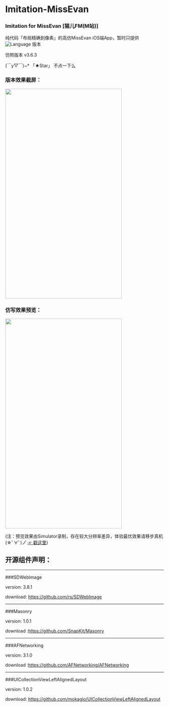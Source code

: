 # Imitation-MissEvan
### Imitation for MissEvan [猫儿FM(M站)]

纯代码「布局精确到像素」的高仿MissEvan iOS端App，暂时只提供 ![Language](https://img.shields.io/badge/Language-%20Objective%20C%20-blue.svg) 版本

仿照版本 v3.6.3



(￣y▽￣)~*  「★Star」 不点一下么

### 版本效果截屏：


<img src="http://ofg0p74ar.bkt.clouddn.com/MissEvan--.jpg" width="370" height ="665" />



### 仿写效果预览：


<img src="http://ofg0p74ar.bkt.clouddn.com/%E9%AB%98%E4%BB%BFMissEvan%E6%95%88%E6%9E%9C%E5%BD%95%E5%88%B6.gif" width="370" height ="665" />


(注：预览效果由Simulator录制，存在较大分辨率差异，体验最优效果请移步真机    (☆ﾟ∀ﾟ)ノ゙  [☞ 戳这里](https://segmentfault.com/a/1190000004519978))


## 开源组件声明：


----------------
###SDWebImage

version: 3.8.1 


download: https://github.com/rs/SDWebImage


----------------
###Masonry

version: 1.0.1


download :https://github.com/SnapKit/Masonry


----------------
###AFNetworking

version: 3.1.0


download :https://github.com/AFNetworking/AFNetworking


----------------
###UICollectionViewLeftAlignedLayout

version: 1.0.2


download: https://github.com/mokagio/UICollectionViewLeftAlignedLayout
